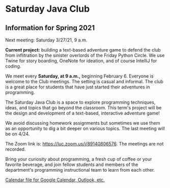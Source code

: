 # Saturday Java Club

## Information for Spring 2021

Next meeting: Saturday 3/27/21, 9 a.m.

**Current project:** building a text-based adventure game to defend
the club from inflitration by the sinister overlords of the Friday
Python Circle. We use Twine for story boarding, OneNote for ideation,
and of course IntelliJ for coding.

We meet every **Saturday, at 9 a.m.,** beginning February 6.
Everyone is welcome to the Club meetings.
The setting is casual and informal.
The club is a great place for students that have just
started their adventures in programming.

The Saturday Java Club is a space to explore programming techniques, ideas,
and topics that go beyond the classroom. This term's project will be the design and development
of a text-based, interactive adventure game!

We avoid discussing homework assignments
but sometimes we use them as an opportunity
to dig a bit deeper on various topics. The last meeting will be on 4/24.

The Zoom link is: https://luc.zoom.us/j/89140806576.
The meetings are not recorded.

Bring your curiosity about programming,
a fresh cup of coffee or your favorite beverage,
and join fellow students and members of the department's
programming instructional team to learn from each other.

[Calendar file for Google Calendar, Outlook, etc.](https://raw.githubusercontent.com/lgreco/SaturdayJavaClub/master/MS%20Office%20Files/SJC_SP21.ics)




